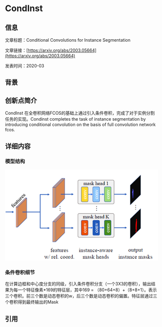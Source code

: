 # CondInst

## 信息

文章标题：Conditional Convolutions for Instance Segmentation

文章链接：[https://arxiv.org/abs/2003.05664](https://arxiv.org/abs/2003.05664)

发表时间：2020-03


## 背景


## 创新点简介
CondInst 在全卷积网络FCOS的基础上通过引入条件卷积，完成了对于实例分割任务的实现。Condinst completes the task of instance segmentation by introducing conditional convolution on the basis of full convolution network fcos.

## 详细内容

### 模型结构
![](../../../img/article/2021-12-01-23-34-22.png)

### 条件卷积细节
在计算边框和中心度分支的同级，引入条件卷积分支（一个3X3的卷积），输出结果为每一个特征像素*169的特征层，其中169 = （80+64+8）+（8+8+1）。表示三个卷积。前三个数是动态卷积的w，后三个数是动态卷积的偏置。特征层通过三个卷积得到最终输出的Mask

## 引用